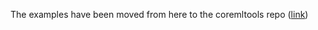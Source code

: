 The examples have been moved from here to the coremltools repo ([link](https://github.com/apple/coremltools/tree/master/examples/neural_network_inference)) 